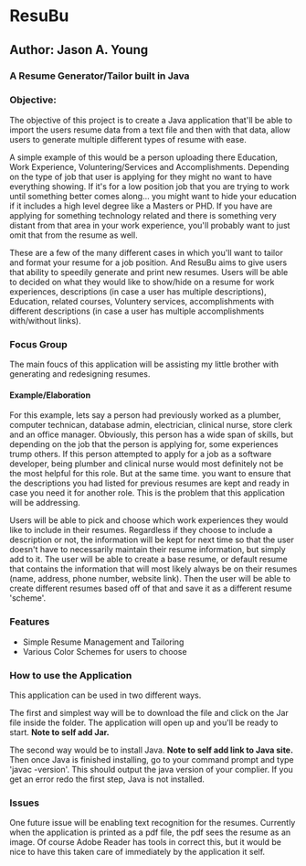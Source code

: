 # ResuBu
## Author: Jason A. Young
### A Resume Generator/Tailor built in Java

### Objective:
The objective of this project is to create a Java application that'll be able to import the users resume data from a text file and then with that data, allow users to generate multiple different types of resume with ease.

A simple example of this would be a person uploading there Education, Work Experience, Voluntering/Services and Accomplishments. Depending on the type of job that user is applying for they might no want to have everything showing. If it's for a low position job that you are trying to work until something better comes along... you might want to hide your education if it includes a high level degree like a Masters or PHD. If you have are applying for something technology related and there is something very distant from that area in your work experience, you'll probably want to just omit that from the resume as well. 

These are a few of the many different cases in which you'll want to tailor and format your resume for a job position. And ResuBu aims to give users that ability to speedily generate and print new resumes. Users will be able to decided on what they would like to show/hide on a resume for work experiences, descriptions (in case a user has multiple descriptions), Education, related courses, Voluntery services, accomplishments with different descriptions (in case a user has multiple accomplishments with/without links).

### Focus Group
The main foucs of this application will be assisting my little brother with generating and redesigning resumes.

#### Example/Elaboration
For this example, lets say a person had previously worked as a plumber, computer technican, database admin, electrician, clinical nurse, store clerk and an office manager. Obviously, this person has a wide span of skills, but depending on the job that the person is applying for, some experiences trump others. If this person attempted to apply for a job as a software developer, being plumber and clinical nurse would most definitely not be the most helpful for this role. But at the same time. you want to ensure that the descriptions you had listed for previous resumes are kept and ready in case you need it for another role. This is the problem that this application will be addressing. 

Users will be able to pick and choose which work experiences they would like to include in their resumes. Regardless if they choose to include a description or not, the information will be kept for next time so that the user doesn't have to necessarily maintain their resume information, but simply add to it. The user will be able to create a base resume, or default resume that contains the information that will most likely always be on their resumes (name, address, phone number, website link). Then the user will be able to create different resumes based off of that and save it as a different resume 'scheme'. 

### Features
 - Simple Resume Management and Tailoring
 - Various Color Schemes for users to choose


### How to use the Application
This application can be used in two different ways.

The first and simplest way will be to download the file and click on the Jar file inside the folder. The application will open up and you'll be ready to start. <b> Note to self add Jar. </b>

The second way would be to install Java. <b> Note to self add link to Java site.</b> Then once Java is finished installing, go to your command prompt and type 'javac -version'. This should output the java version of your complier. If you get an error redo the first step, Java is not installed.




### Issues
One future issue will be enabling text recognition for the resumes. Currently when the application is printed as a pdf file, the pdf sees the resume as an image. Of course Adobe Reader has tools in correct this, but it would be nice to have this taken care of immediately by the application it self. 



